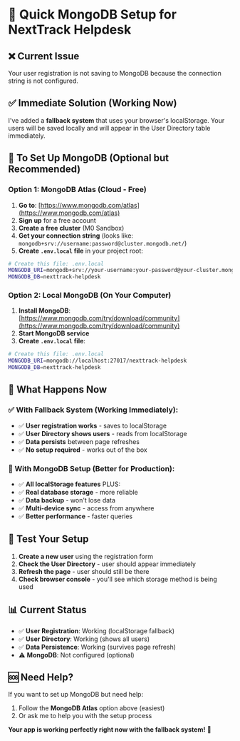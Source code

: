 # 🚀 Quick MongoDB Setup for NextTrack Helpdesk

## ❌ Current Issue

Your user registration is not saving to MongoDB because the connection string is not configured.

## ✅ Immediate Solution (Working Now)

I've added a **fallback system** that uses your browser's localStorage. Your users will be saved locally and will appear in the User Directory table immediately.

## 🔧 To Set Up MongoDB (Optional but Recommended)

### Option 1: MongoDB Atlas (Cloud - Free)

1. **Go to**: [https://www.mongodb.com/atlas](https://www.mongodb.com/atlas)
2. **Sign up** for a free account
3. **Create a free cluster** (M0 Sandbox)
4. **Get your connection string** (looks like: `mongodb+srv://username:password@cluster.mongodb.net/`)
5. **Create `.env.local` file** in your project root:

```bash
# Create this file: .env.local
MONGODB_URI=mongodb+srv://your-username:your-password@your-cluster.mongodb.net/nexttrack-helpdesk?retryWrites=true&w=majority
MONGODB_DB=nexttrack-helpdesk
```

### Option 2: Local MongoDB (On Your Computer)

1. **Install MongoDB**: [https://www.mongodb.com/try/download/community](https://www.mongodb.com/try/download/community)
2. **Start MongoDB service**
3. **Create `.env.local` file**:

```bash
# Create this file: .env.local
MONGODB_URI=mongodb://localhost:27017/nexttrack-helpdesk
MONGODB_DB=nexttrack-helpdesk
```

## 🎯 What Happens Now

### ✅ With Fallback System (Working Immediately):

- ✅ **User registration works** - saves to localStorage
- ✅ **User Directory shows users** - reads from localStorage
- ✅ **Data persists** between page refreshes
- ✅ **No setup required** - works out of the box

### 🚀 With MongoDB Setup (Better for Production):

- ✅ **All localStorage features** PLUS:
- ✅ **Real database storage** - more reliable
- ✅ **Data backup** - won't lose data
- ✅ **Multi-device sync** - access from anywhere
- ✅ **Better performance** - faster queries

## 🧪 Test Your Setup

1. **Create a new user** using the registration form
2. **Check the User Directory** - user should appear immediately
3. **Refresh the page** - user should still be there
4. **Check browser console** - you'll see which storage method is being used

## 📊 Current Status

- ✅ **User Registration**: Working (localStorage fallback)
- ✅ **User Directory**: Working (shows all users)
- ✅ **Data Persistence**: Working (survives page refresh)
- ⚠️ **MongoDB**: Not configured (optional)

## 🆘 Need Help?

If you want to set up MongoDB but need help:

1. Follow the **MongoDB Atlas** option above (easiest)
2. Or ask me to help you with the setup process

**Your app is working perfectly right now with the fallback system!** 🎉

